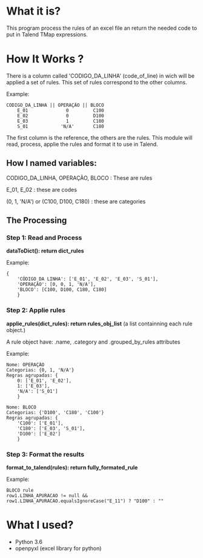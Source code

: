 # What it is?

This program process the rules of an excel file an return the needed code to put in Talend TMap expressions.


# How It Works ?

There is a column called 'CODIGO_DA_LINHA' (code_of_line) in wich will be applied a set of rules. This set of rules correspond
to the other columns.

Example:
```
CODIGO_DA_LINHA || OPERAÇÃO || BLOCO
    E_01              0         C100
    E_02              0         D100
    E_03              1         C180
    S_01            'N/A'       C180
```
    
The first column is the reference, the others are the rules. This module will read, process, applie the rules and format
it to use in Talend.

## How I named variables:

CODIGO_DA_LINHA, OPERAÇÃO, BLOCO : These are rules

E_01, E_02 : these are codes

(0, 1, 'N/A') or (C100, D100, C180) : these are categories

## The Processing

### Step 1: Read and Process

**dataToDict(): return dict_rules**

Example:
```
{
    'CÓDIGO DA LINHA': ['E_01', 'E_02', 'E_03', 'S_01'], 
    'OPERAÇÃO': [0, 0, 1, 'N/A'], 
    'BLOCO': [C100, D100, C180, C180]
    }
```

### Step 2: Applie rules

**applie_rules(dict_rules): return rules_obj_list** (a list containning each rule object.)

A rule object have: .name, .category and .grouped_by_rules attributes

Example:
```
Nome: OPERAÇÃO
Categorias: {0, 1, 'N/A'}
Regras agrupadas: {
    0: ['E_01', 'E_02'],
    1: ['E_03'], 
    'N/A': ['S_01']
    }
```
```
Nome: BLOCO
Categorias: {'D100', 'C180', 'C100'}
Regras agrupadas: {
    'C100': ['E_01'], 
    'C180': ['E_03', 'S_01'], 
    'D100': ['E_02']
    }
```

### Step 3: Format the results
**format_to_talend(rules): return fully_formated_rule**

Example:
```
BLOCO rule
row1.LINHA_APURACAO != null && 
row1.LINHA_APURACAO.equalsIgnoreCase("E_11") ? "D100" : ""
```

# What I used?

- Python 3.6
- openpyxl (excel library for python)
